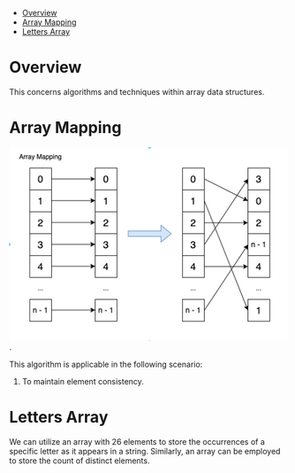 - [Overview](#overview)
- [Array Mapping](#array-mapping)
- [Letters Array](#letters-array)


# Overview
This concerns algorithms and techniques within array data structures.


# Array Mapping
![array mapping](static/array_mapping.png).

This algorithm is applicable in the following scenario:
1. To maintain element consistency.

# Letters Array
We can utilize an array with 26 elements to store the occurrences of a specific letter as it appears in a string. Similarly, an array can be employed to store the count of distinct elements.